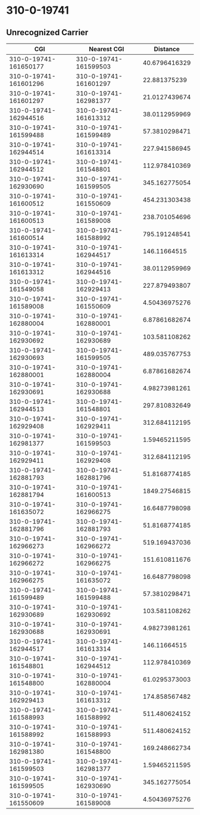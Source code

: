 # 310-0-19741
## Unrecognized Carrier


| CGI | Nearest CGI | Distance |
|-----|-------------|----------|
| 310-0-19741-161650177 | 310-0-19741-161599503 | 40.6796416329 |
| 310-0-19741-161601296 | 310-0-19741-161601297 | 22.881375239 |
| 310-0-19741-161601297 | 310-0-19741-162981377 | 21.0127439674 |
| 310-0-19741-162944516 | 310-0-19741-161613312 | 38.0112959969 |
| 310-0-19741-161599488 | 310-0-19741-161599489 | 57.3810298471 |
| 310-0-19741-162944514 | 310-0-19741-161613314 | 227.941586945 |
| 310-0-19741-162944512 | 310-0-19741-161548801 | 112.978410369 |
| 310-0-19741-162930690 | 310-0-19741-161599505 | 345.162775054 |
| 310-0-19741-161600512 | 310-0-19741-161550609 | 454.231303438 |
| 310-0-19741-161600513 | 310-0-19741-161589008 | 238.701054696 |
| 310-0-19741-161600514 | 310-0-19741-161588992 | 795.191248541 |
| 310-0-19741-161613314 | 310-0-19741-162944517 | 146.11664515 |
| 310-0-19741-161613312 | 310-0-19741-162944516 | 38.0112959969 |
| 310-0-19741-161549058 | 310-0-19741-162929413 | 227.879493807 |
| 310-0-19741-161589008 | 310-0-19741-161550609 | 4.50436975276 |
| 310-0-19741-162880004 | 310-0-19741-162880001 | 6.87861682674 |
| 310-0-19741-162930692 | 310-0-19741-162930689 | 103.581108262 |
| 310-0-19741-162930693 | 310-0-19741-161599505 | 489.035767753 |
| 310-0-19741-162880001 | 310-0-19741-162880004 | 6.87861682674 |
| 310-0-19741-162930691 | 310-0-19741-162930688 | 4.98273981261 |
| 310-0-19741-162944513 | 310-0-19741-161548801 | 297.810832649 |
| 310-0-19741-162929408 | 310-0-19741-162929411 | 312.684112195 |
| 310-0-19741-162981377 | 310-0-19741-161599503 | 1.59465211595 |
| 310-0-19741-162929411 | 310-0-19741-162929408 | 312.684112195 |
| 310-0-19741-162881793 | 310-0-19741-162881796 | 51.8168774185 |
| 310-0-19741-162881794 | 310-0-19741-161600513 | 1849.27546815 |
| 310-0-19741-161635072 | 310-0-19741-162966275 | 16.6487798098 |
| 310-0-19741-162881796 | 310-0-19741-162881793 | 51.8168774185 |
| 310-0-19741-162966273 | 310-0-19741-162966272 | 519.169437036 |
| 310-0-19741-162966272 | 310-0-19741-162966275 | 151.610811676 |
| 310-0-19741-162966275 | 310-0-19741-161635072 | 16.6487798098 |
| 310-0-19741-161599489 | 310-0-19741-161599488 | 57.3810298471 |
| 310-0-19741-162930689 | 310-0-19741-162930692 | 103.581108262 |
| 310-0-19741-162930688 | 310-0-19741-162930691 | 4.98273981261 |
| 310-0-19741-162944517 | 310-0-19741-161613314 | 146.11664515 |
| 310-0-19741-161548801 | 310-0-19741-162944512 | 112.978410369 |
| 310-0-19741-161548800 | 310-0-19741-162880004 | 61.0295373003 |
| 310-0-19741-162929413 | 310-0-19741-161613312 | 174.858567482 |
| 310-0-19741-161588993 | 310-0-19741-161588992 | 511.480624152 |
| 310-0-19741-161588992 | 310-0-19741-161588993 | 511.480624152 |
| 310-0-19741-162981380 | 310-0-19741-161548800 | 169.248662734 |
| 310-0-19741-161599503 | 310-0-19741-162981377 | 1.59465211595 |
| 310-0-19741-161599505 | 310-0-19741-162930690 | 345.162775054 |
| 310-0-19741-161550609 | 310-0-19741-161589008 | 4.50436975276 |

